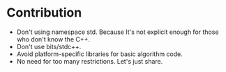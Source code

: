 # Contribution

- Don't using namespace std. Because It's not explicit enough for those who don't know the C++.
- Don't use bits/stdc++.
- Avoid platform-specific libraries for basic algorithm code.
- No need for too many restrictions. Let's just share.
